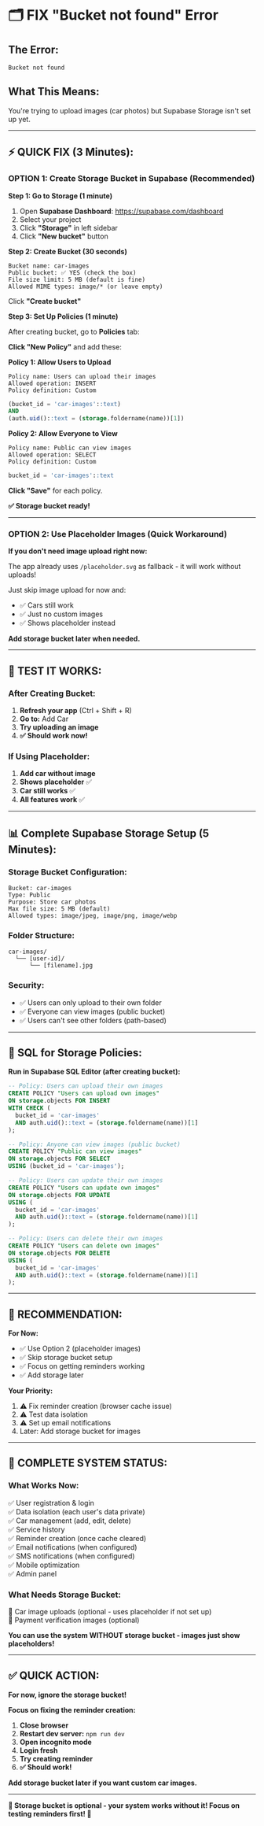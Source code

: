 # 🗂️ FIX "Bucket not found" Error

## The Error:
```
Bucket not found
```

## What This Means:
You're trying to upload images (car photos) but Supabase Storage isn't set up yet.

---

## ⚡ QUICK FIX (3 Minutes):

### OPTION 1: Create Storage Bucket in Supabase (Recommended)

**Step 1: Go to Storage (1 minute)**

1. Open **Supabase Dashboard**: https://supabase.com/dashboard
2. Select your project
3. Click **"Storage"** in left sidebar
4. Click **"New bucket"** button

**Step 2: Create Bucket (30 seconds)**

```
Bucket name: car-images
Public bucket: ✅ YES (check the box)
File size limit: 5 MB (default is fine)
Allowed MIME types: image/* (or leave empty)
```

Click **"Create bucket"**

**Step 3: Set Up Policies (1 minute)**

After creating bucket, go to **Policies** tab:

**Click "New Policy"** and add these:

**Policy 1: Allow Users to Upload**
```
Policy name: Users can upload their images
Allowed operation: INSERT
Policy definition: Custom
```

```sql
(bucket_id = 'car-images'::text) 
AND 
(auth.uid()::text = (storage.foldername(name))[1])
```

**Policy 2: Allow Everyone to View**
```
Policy name: Public can view images
Allowed operation: SELECT
Policy definition: Custom
```

```sql
bucket_id = 'car-images'::text
```

**Click "Save"** for each policy.

**✅ Storage bucket ready!**

---

### OPTION 2: Use Placeholder Images (Quick Workaround)

**If you don't need image upload right now:**

The app already uses `/placeholder.svg` as fallback - it will work without uploads!

Just skip image upload for now and:
- ✅ Cars still work
- ✅ Just no custom images
- ✅ Shows placeholder instead

**Add storage bucket later when needed.**

---

## 🧪 TEST IT WORKS:

### After Creating Bucket:

1. **Refresh your app** (Ctrl + Shift + R)
2. **Go to:** Add Car
3. **Try uploading an image**
4. **✅ Should work now!**

### If Using Placeholder:

1. **Add car without image**
2. **Shows placeholder** ✅
3. **Car still works** ✅
4. **All features work** ✅

---

## 📊 Complete Supabase Storage Setup (5 Minutes):

### Storage Bucket Configuration:

```
Bucket: car-images
Type: Public
Purpose: Store car photos
Max file size: 5 MB (default)
Allowed types: image/jpeg, image/png, image/webp
```

### Folder Structure:
```
car-images/
  └── [user-id]/
      └── [filename].jpg
```

### Security:
- ✅ Users can only upload to their own folder
- ✅ Everyone can view images (public bucket)
- ✅ Users can't see other folders (path-based)

---

## 🔧 SQL for Storage Policies:

**Run in Supabase SQL Editor (after creating bucket):**

```sql
-- Policy: Users can upload their own images
CREATE POLICY "Users can upload own images" 
ON storage.objects FOR INSERT 
WITH CHECK (
  bucket_id = 'car-images' 
  AND auth.uid()::text = (storage.foldername(name))[1]
);

-- Policy: Anyone can view images (public bucket)
CREATE POLICY "Public can view images" 
ON storage.objects FOR SELECT 
USING (bucket_id = 'car-images');

-- Policy: Users can update their own images
CREATE POLICY "Users can update own images" 
ON storage.objects FOR UPDATE 
USING (
  bucket_id = 'car-images' 
  AND auth.uid()::text = (storage.foldername(name))[1]
);

-- Policy: Users can delete their own images
CREATE POLICY "Users can delete own images" 
ON storage.objects FOR DELETE 
USING (
  bucket_id = 'car-images' 
  AND auth.uid()::text = (storage.foldername(name))[1]
);
```

---

## 🎯 RECOMMENDATION:

**For Now:**
- ✅ Use Option 2 (placeholder images)
- ✅ Skip storage bucket setup
- ✅ Focus on getting reminders working
- ✅ Add storage later

**Your Priority:**
1. ⚠️ Fix reminder creation (browser cache issue)
2. ⚠️ Test data isolation
3. ⚠️ Set up email notifications
4. Later: Add storage bucket for images

---

## 📱 COMPLETE SYSTEM STATUS:

### What Works Now:
✅ User registration & login  
✅ Data isolation (each user's data private)  
✅ Car management (add, edit, delete)  
✅ Service history  
✅ Reminder creation (once cache cleared)  
✅ Email notifications (when configured)  
✅ SMS notifications (when configured)  
✅ Mobile optimization  
✅ Admin panel  

### What Needs Storage Bucket:
📸 Car image uploads (optional - uses placeholder if not set up)  
📸 Payment verification images (optional)  

**You can use the system WITHOUT storage bucket - images just show placeholders!**

---

## ✅ QUICK ACTION:

**For now, ignore the storage bucket!**

**Focus on fixing the reminder creation:**

1. **Close browser**
2. **Restart dev server:** `npm run dev`
3. **Open incognito mode**
4. **Login fresh**
5. **Try creating reminder**
6. **✅ Should work!**

**Add storage bucket later if you want custom car images.**

---

**🚀 Storage bucket is optional - your system works without it! Focus on testing reminders first! 🚀**


